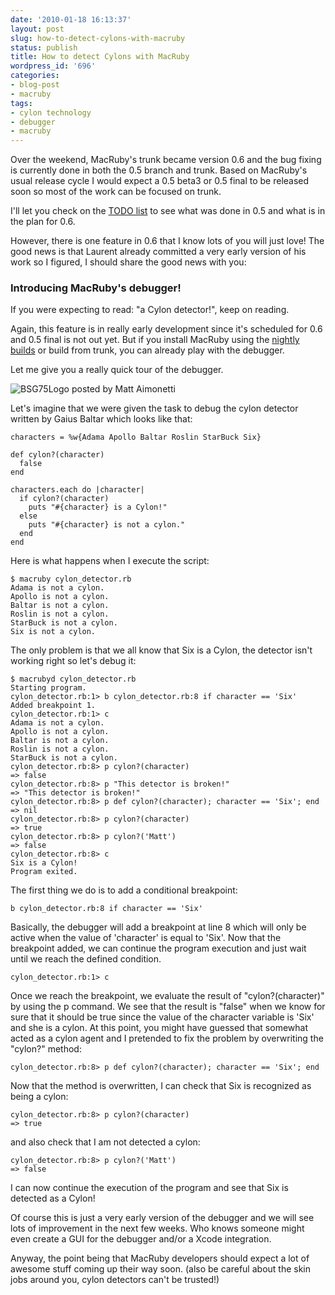 ```yaml
---
date: '2010-01-18 16:13:37'
layout: post
slug: how-to-detect-cylons-with-macruby
status: publish
title: How to detect Cylons with MacRuby
wordpress_id: '696'
categories:
- blog-post
- macruby
tags:
- cylon technology
- debugger
- macruby
---
```


Over the weekend, MacRuby's trunk became version 0.6 and the bug fixing is currently done in both the 0.5 branch and trunk. Based on MacRuby's usual release cycle I would expect a 0.5 beta3 or 0.5 final to be released soon so most of the work can be focused on trunk.

I'll let you check on the [TODO list](http://svn.macosforge.org/repository/ruby/MacRuby/trunk/TODO) to see what was done in 0.5 and what is in the plan for 0.6.

However, there is one feature in 0.6 that I know lots of you will just love! The good news is that Laurent already committed a very early version of his work so I figured, I should share the good news with you:


### Introducing MacRuby's debugger!



If you were expecting to read: "a Cylon detector!", keep on reading.

Again, this feature is in really early development since it's scheduled for 0.6 and 0.5 final is not out yet. But if you install MacRuby using the [nightly builds](http://macruby.icoretech.org/) or build from trunk, you can already play with the debugger.

Let me give you a really quick tour of the debugger.  


![BSG75Logo posted by Matt Aimonetti](http://img.skitch.com/20100118-qn7yuq9h2ce61yxt6kwag9pnbt.jpg)

Let's imagine that we were given the task to debug the cylon detector written by Gaius Baltar which looks like that:

    
    characters = %w{Adama Apollo Baltar Roslin StarBuck Six}
    
    def cylon?(character)
      false
    end
    
    characters.each do |character|
      if cylon?(character)
        puts "#{character} is a Cylon!"
      else
        puts "#{character} is not a cylon."
      end
    end
    



Here is what happens when I execute the script:


    
    
    $ macruby cylon_detector.rb 
    Adama is not a cylon.
    Apollo is not a cylon.
    Baltar is not a cylon.
    Roslin is not a cylon.
    StarBuck is not a cylon.
    Six is not a cylon.
    



The only problem is that we all know that Six is a Cylon, the detector isn't working right so let's debug it:


    
    
    $ macrubyd cylon_detector.rb
    Starting program.
    cylon_detector.rb:1> b cylon_detector.rb:8 if character == 'Six'
    Added breakpoint 1.
    cylon_detector.rb:1> c
    Adama is not a cylon.
    Apollo is not a cylon.
    Baltar is not a cylon.
    Roslin is not a cylon.
    StarBuck is not a cylon.
    cylon_detector.rb:8> p cylon?(character)
    => false
    cylon_detector.rb:8> p "This detector is broken!"
    => "This detector is broken!"
    cylon_detector.rb:8> p def cylon?(character); character == 'Six'; end
    => nil
    cylon_detector.rb:8> p cylon?(character)
    => true
    cylon_detector.rb:8> p cylon?('Matt')
    => false
    cylon_detector.rb:8> c
    Six is a Cylon!
    Program exited.
    



The first thing we do is to add a conditional breakpoint: 

    
    
    b cylon_detector.rb:8 if character == 'Six'
    



Basically, the debugger will add a breakpoint at line 8 which will only be active when the value of 'character' is equal to 'Six'. 
Now that the breakpoint added, we can continue the program execution and just wait until we reach the defined condition.


    
    
    cylon_detector.rb:1> c
    



Once we reach the breakpoint, we evaluate the result of "cylon?(character)" by using the p command. We see that the result is "false" when we know for sure that it should be true since the value of the character variable is 'Six' and she is a cylon. At this point, you might have guessed that somewhat acted as a cylon agent and I pretended to fix the problem by overwriting the "cylon?" method:


    
    
    cylon_detector.rb:8> p def cylon?(character); character == 'Six'; end
    



Now that the method is overwritten, I can check that Six is recognized as being a cylon: 

    
    
    cylon_detector.rb:8> p cylon?(character)
    => true
    



and also check that I am not detected a cylon:

    
    
    cylon_detector.rb:8> p cylon?('Matt')
    => false
    



I can now continue the execution of the program and see that Six is detected as a Cylon!



Of course this is just a very early version of the debugger and we will see lots of improvement in the next few weeks. Who knows someone might even create a GUI for the debugger and/or a Xcode integration. 

Anyway, the point being that MacRuby developers should expect a lot of awesome stuff coming up their way soon. (also be careful about the skin jobs around you, cylon detectors can't be trusted!)
